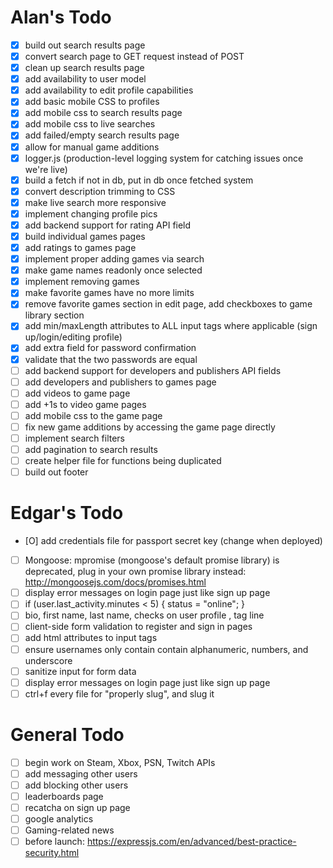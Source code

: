 # Alan's Todo
- [X] build out search results page
- [X] convert search page to GET request instead of POST
- [X] clean up search results page
- [X] add availability to user model
- [X] add availability to edit profile capabilities
- [X] add basic mobile CSS to profiles
- [X] add mobile css to search results page
- [X] add mobile css to live searches
- [X] add failed/empty search results page
- [X] allow for manual game additions
- [X] logger.js (production-level logging system for catching issues once we're live)
- [X] build a fetch if not in db, put in db once fetched system
- [X] convert description trimming to CSS
- [X] make live search more responsive
- [X] implement changing profile pics
- [X] add backend support for rating API field
- [X] build individual games pages
- [X] add ratings to games page
- [X] implement proper adding games via search
- [X] make game names readonly once selected
- [X] implement removing games
- [X] make favorite games have no more limits
- [X] remove favorite games section in edit page, add checkboxes to game library section
- [X] add min/maxLength attributes to ALL input tags where applicable (sign up/login/editing profile)
- [X] add extra field for password confirmation
- [X] validate that the two passwords are equal
- [ ] add backend support for developers and publishers API fields
- [ ] add developers and publishers to games page
- [ ] add videos to game page
- [ ] add +1s to video game pages
- [ ] add mobile css to the game page
- [ ] fix new game additions by accessing the game page directly
- [ ] implement search filters
- [ ] add pagination to search results
- [ ] create helper file for functions being duplicated
- [ ] build out footer

# Edgar's Todo
- [O] add credentials file for passport secret key (change when deployed)
- [ ] Mongoose: mpromise (mongoose's default promise library) is deprecated, plug in your own promise library instead: http://mongoosejs.com/docs/promises.html
- [ ] display error messages on login page just like sign up page
- [ ] if (user.last_activity.minutes < 5) { status = "online"; }
- [ ] bio, first name, last name, checks on user profile , tag line
- [ ] client-side form validation to register and sign in pages
- [ ] add html attributes to input tags
- [ ] ensure usernames only contain contain alphanumeric, numbers, and underscore
- [ ] sanitize input for form data
- [ ] display error messages on login page just like sign up page
- [ ] ctrl+f every file for "properly slug", and slug it

# General Todo
- [ ] begin work on Steam, Xbox, PSN, Twitch APIs
- [ ] add messaging other users
- [ ] add blocking other users
- [ ] leaderboards page
- [ ] recatcha on sign up page
- [ ] google analytics
- [ ] Gaming-related news
- [ ] before launch: https://expressjs.com/en/advanced/best-practice-security.html